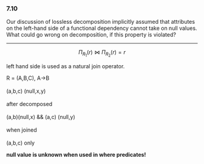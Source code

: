 ### 7.10
Our discussion of lossless decomposition implicitly assumed that attributes on the left-hand side of a functional dependency cannot take on null values. What could go wrong on decomposition, if this property is violated?

---

$$ 
\Pi_{R_1}(r) \bowtie \Pi_{R_2}(r) = r
$$

left hand side is used as a natural join operator.


R = (A,B,C), A->B <br><br>
(a,b,c)
(null,x,y) <br><br>
after decomposed <br><br>
(a,b)(null,x) && (a,c) (null,y) <br><Br>
when joined <br><br>
(a,b,c) only

<b>null value is unknown when used in where predicates!</b>
